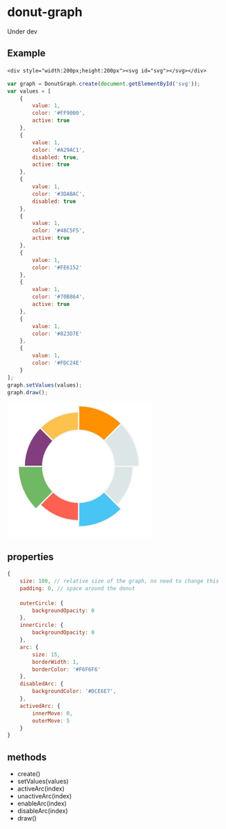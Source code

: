 # donut-graph

Under dev

## Example

`<div style="width:200px;height:200px"><svg id="svg"></svg></div>`

```javascript
var graph = DonutGraph.create(document.getElementById('svg'));
var values = [
	{
		value: 1,
		color: '#FF9000',
		active: true
	},
	{
		value: 1,
		color: '#A29AC1',
		disabled: true,
		active: true
	},
	{
		value: 1,
		color: '#3DABAC',
		disabled: true
	},
	{
		value: 1,
		color: '#48C5F5',
		active: true
	},
	{
		value: 1,
		color: '#FE6152'
	},
	{
		value: 1,
		color: '#70B864',
		active: true
	},
	{
		value: 1,
		color: '#823D7E'
	},
	{
		value: 1,
		color: '#FDC24E'
	}
];
graph.setValues(values);
graph.draw();
```

![donutgraph sample](./sample.jpg)

## properties

```javascript
{
	size: 100, // relative size of the graph, no need to change this
	padding: 0, // space around the donut

	outerCircle: {
		backgroundOpacity: 0
	},
	innerCircle: {
		backgroundOpacity: 0
	},
	arc: {
		size: 15,
		borderWidth: 1,
		borderColor: '#F6F6F6'
	},
	disabledArc: {
		backgroundColor: '#DCE6E7',
	},
	activedArc: {
		innerMove: 0,
		outerMove: 5
	}
}
```

## methods

- create()
- setValues(values)
- activeArc(index)
- unactiveArc(index)
- enableArc(index)
- disableArc(index)
- draw()
